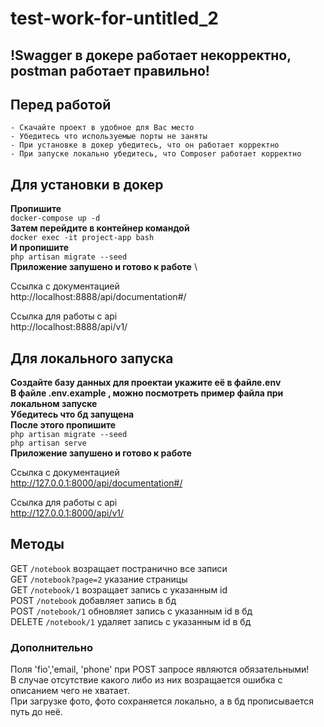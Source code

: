 # test-work-for-untitled_2

## !Swagger в докере работает некорректно, postman работает правильно!

## Перед работой

    - Скачайте проект в удобное для Вас место
    - Убедитесь что используемые порты не заняты
    - При установке в докер убедитесь, что он работает корректно
    - При запуске локально убедитесь, что Composer работает корректно


## Для установки в докер
**Пропишите** \
 `docker-compose up -d     ` \
**Затем перейдите в контейнер командой** \
`docker exec -it project-app bash ` \
**И пропишите** \
`php artisan migrate --seed ` \
**Приложение запушено и готово к работе** \

Ссылка с документацией \
http://localhost:8888/api/documentation#/

Ссылка для работы с api \
http://localhost:8888/api/v1/

## Для локального запуска

**Создайте базу данных для проектаи укажите её в файле.env**\
**В файле .env.example , можно посмотреть пример файла при локальном запуске** \
**Убедитесь что бд запущена**\
**После этого пропишите** \
`php artisan migrate --seed ` \
`php artisan serve ` \
**Приложение запушено и готово к работе** 

Ссылка с документацией \
http://127.0.0.1:8000/api/documentation#/

Ссылка для работы с api \
http://127.0.0.1:8000/api/v1/

## Методы
GET  `/notebook` возращает постранично все записи \
GET  `/notebook?page=2` указание страницы \
GET  `/notebook/1` возращает запись с указанным id \
POST `/notebook` добавляет запись в бд \
POST `/notebook/1` обновляет запись с указанным id в бд \
DELETE `/notebook/1` удаляет запись с указанным id в бд 

### Дополнительно 
Поля 'fio','email, 'phone' при POST запросе являются обязательными! \
В случае отсутствие какого либо из них возращается ошибка с описанием чего не хватает. \
При загрузке фото, фото сохраняется локально, а в бд прописывается путь до неё. 

